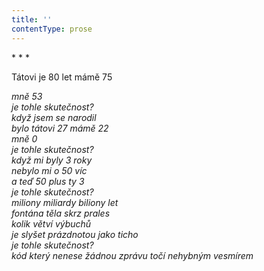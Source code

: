 ```yaml
---
title: ''
contentType: prose
---
```


<section>

\* \* \*

Tátovi je 80 let mámě 75

_mně 53  
je tohle skutečnost?  
když jsem se narodil  
bylo tátovi 27 mámě 22  
mně 0  
je tohle skutečnost?  
když mi byly 3 roky  
nebylo mi o 50 víc  
a teď 50 plus ty 3  
je tohle skutečnost?  
miliony miliardy biliony let  
fontána těla skrz prales  
kolik větví výbuchů  
je slyšet prázdnotou jako ticho  
je tohle skutečnost?  
kód který nenese žádnou zprávu točí nehybným vesmírem_

</section>
